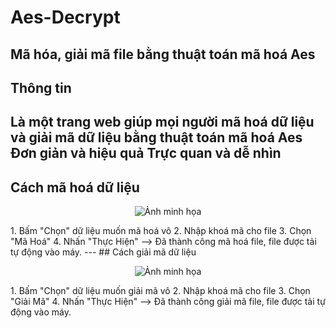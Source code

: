 # Aes-Decrypt
Mã hóa, giải mã file bằng thuật toán mã hoá Aes
---
## Thông tin
Là một trang web giúp mọi người mã hoá dữ liệu và giải mã dữ liệu bằng thuật toán mã hoá Aes
Đơn giản và hiệu quả
Trực quan và dễ nhìn
---
## Cách mã hoá dữ liệu 
<p align="center">
   <img src="Picture/Ảnh chụp màn hình (4).png" alt="Ảnh minh họa" width="550" height="250">
</p>
1. Bấm "Chọn" dữ liệu muốn mã hoá vô
2. Nhập khoá mã cho file
3. Chọn "Mã Hoá"
4. Nhấn "Thực Hiện"
--> Đã thành công mã hoá file, file được tải tự động vào máy.
--- 
## Cách giải mã dữ liệu 
<p align="center">
   <img src="Picture/Ảnh chụp màn hình (6).png" alt="Ảnh minh họa" width="550" height="250">
</p>
1. Bấm "Chọn" dữ liệu muốn giải mã vô
2. Nhập khoá mã cho file
3. Chọn "Giải Mã"
4. Nhấn "Thực Hiện"
--> Đã thành công giải mã file, file được tải tự động vào máy.
